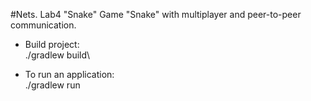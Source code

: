 #Nets. Lab4 "Snake"
Game "Snake" with multiplayer and peer-to-peer communication.

* Build project:\
./gradlew build\


* To run an application:\
./gradlew run